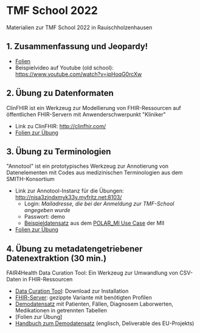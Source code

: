 # TMF School 2022
Materialien zur TMF School 2022 in Rauischholzenhausen
## 1. Zusammenfassung und Jeopardy!
* [Folien](jeopardy/Zusammenfassung_Jeopardy.pdf)
* Beispielvideo auf Youtube (old school): https://www.youtube.com/watch?v=ipHoqG0rcXw

## 2. Übung zu Datenformaten
ClinFHIR ist ein Werkzeug zur Modellierung von FHIR-Ressourcen auf öffentlichen FHIR-Servern mit Anwenderschwerpunkt "Kliniker"
* Link zu ClinFHIR: http://clinfhir.com/
* [Folien zur Übung](clinfhir/Übung_ClinFHIR.pdf)

## 3. Übung zu Terminologien
"Annotool" ist ein prototypisches Werkzeug zur Annotierung von Datenelementen mit Codes aus medizinischen Terminologien aus dem SMITH-Konsortium
* Link zur Annotool-Instanz für die Übungen: http://nisa3zjndxmyk33y.myfritz.net:8103/
  * Login: _Mailadresse, die bei der Anmeldung zur TMF-School angegeben wurde_
  * Passwort: demo
  * [Beispieldatensatz](annotool/Beispiel_POLAR_WP1.3_adaptiert.csv) aus dem [POLAR_MI Use Case](https://www.medizininformatik-initiative.de/de/POLAR) der MII
* [Folien zur Übung](annotool/Übung_Annotool.pdf)

## 4. Übung zu metadatengetriebener Datenextraktion (30 min.)
FAIR4Health Data Curation Tool: Ein Werkzeug zur Umwandlung von CSV-Daten in FHIR-Ressourcen
* [Data Curation Tool](https://github.com/fair4health/data-curation-tool/releases): Download zur Installation
* [FHIR-Server](dct/https://github.com/fair4health/common-data-model/releases): gezippte Variante mit benötigten Profilen
* [Demodatensatz](https://github.com/fair4health/dmea-werkstatt-2022/blob/main/Demodaten/F4H_DEMO.zip) mit Patienten, Fällen, Diagnosem Laborwerten, Medikationen in getrennten Tabellen
* [Folien zur Übung]
* [Handbuch zum Demodatensatz](https://github.com/fair4health/dmea-werkstatt-2022/blob/main/Anleitungen/D4.1-Annex-I_DataCurationTool_UserGuide.pdf) (englisch, Deliverable des EU-Projekts)
